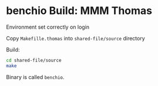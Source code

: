# benchio Build: MMM Thomas

Environment set correctly on login

Copy ``Makefille.thomas`` into ``shared-file/source`` directory

Build:

```bash
cd shared-file/source
make
```

Binary is called ``benchio``.
